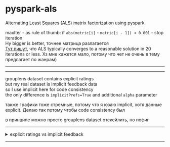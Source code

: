 # pyspark-als
Alternating Least Squares (ALS) matrix factorization using pyspark


maxIter - as rule of thumb: if `abs(metric[i]` - `metric[i - 1]) < 0.001` - stop iteration  
Ну bigger is better, точнее матрица разлагается  
[Тут пишут](https://spark.apache.org/docs/latest/mllib-collaborative-filtering.html), что ALS typically converges to a reasonable solution in 20 iterations or less. Хз мне кажется мало, потому что чет не очень в тему предлагает по жанрам)

---


---

grouplens dataset contains explicit ratings  
but my real dataset is implicit feedback data  
so I use implicit here for code consistency  
the only difference is `implicitPrefs=True` and additional `alpha` parameter

также графики тоже стремные, потому что я юзаю implicit, хотя данные explicit. Делаю так потому чтобы code consistency был

в принципе можно просто grouplens dataset отскейлить, но пофиг


----------------------------------------------------------------

<details>
<summary>explicit ratings vs implicit feedback</summary>

- r is now not rating but feedback data / interaction matrix (number of views, clicks, play count, time spent on a page, etc) - про диапазон значений r есть инфа в [original paper](http://yifanhu.net/PUB/cf.pdf) Раздел Preliminaries
- Короче, по идее ничего не нужно в коде менять. Просто подаешь свою interaction-matrix и добавляешь в `ALS`: 
- `implicitPrefs=True, alpha=1.0`  
- `alpha` - one more hyperparameter to tune. In the paper they found `alpha = 40` to work well and somewhere between `15 and 40 worked for other guy from medium`


https://spark.apache.org/docs/2.3.0/mllib-collaborative-filtering.html#tutorial

if the rating matrix is derived from another source of information (i.e. it is inferred from other signals), you can set implicitPrefs to True to get better results:

пока не до конца понял

[`суть`](https://youtu.be/58OjaDH2FI0?t=509)
</details>

----------------------------------------------------------------

